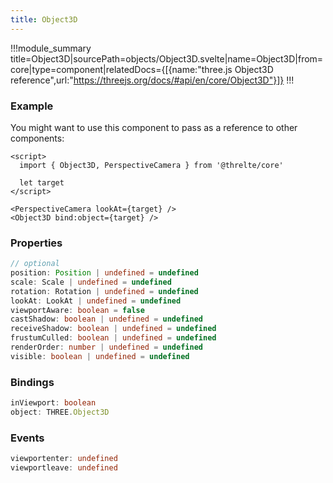```yaml
---
title: Object3D
---
```


!!!module_summary title=Object3D|sourcePath=objects/Object3D.svelte|name=Object3D|from=core|type=component|relatedDocs={[{name:"three.js Object3D reference",url:"https://threejs.org/docs/#api/en/core/Object3D"}]}
!!!

### Example

You might want to use this component to pass as a reference to other components:

```svelte
<script>
  import { Object3D, PerspectiveCamera } from '@threlte/core'

  let target
</script>

<PerspectiveCamera lookAt={target} />
<Object3D bind:object={target} />
```

### Properties

```ts
// optional
position: Position | undefined = undefined
scale: Scale | undefined = undefined
rotation: Rotation | undefined = undefined
lookAt: LookAt | undefined = undefined
viewportAware: boolean = false
castShadow: boolean | undefined = undefined
receiveShadow: boolean | undefined = undefined
frustumCulled: boolean | undefined = undefined
renderOrder: number | undefined = undefined
visible: boolean | undefined = undefined
```

### Bindings

```ts
inViewport: boolean
object: THREE.Object3D
```

### Events

```ts
viewportenter: undefined
viewportleave: undefined
```
